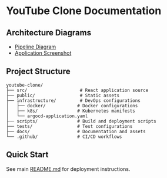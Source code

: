 # YouTube Clone Documentation

## Architecture Diagrams
- [Pipeline Diagram](./assets/pipeline-diagram.svg)
- [Application Screenshot](./diagrams/Youtube-clone.png)

## Project Structure
```
youtube-clone/
├── src/                    # React application source
├── public/                 # Static assets
├── infrastructure/         # DevOps configurations
│   ├── docker/            # Docker configurations
│   ├── k8s/               # Kubernetes manifests
│   └── argocd-application.yaml
├── scripts/               # Build and deployment scripts
├── tests/                 # Test configurations
├── docs/                  # Documentation and assets
└── .github/               # CI/CD workflows
```

## Quick Start
See main [README.md](../README.md) for deployment instructions.

